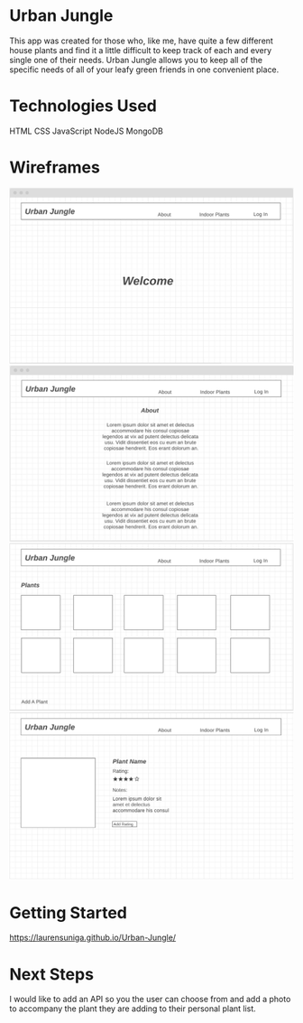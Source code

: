 # Urban Jungle
This app was created for those who, like me, have quite a few different house plants and find it a little difficult to keep track of each and every single one of their needs. Urban Jungle allows you to keep all of the specific needs of all of your leafy green friends in one convenient place.


# Technologies Used
HTML
CSS
JavaScript
NodeJS
MongoDB


# Wireframes
![](public/images/Urban%20Jungle%20wireframe%20homepage.png)
![](public/images/Urban%20Jungle%20wirefram%20about%20page.png)
![](public/images/Urban%20Jungle%20wireframe%20Plant%20page.png)
![](public/images/Urban%20Jungle%20wireframe%20info%20page.png)

# Getting Started
https://laurensuniga.github.io/Urban-Jungle/



# Next Steps
I would like to add an API so you the user can choose from and add a photo to accompany the plant they are adding to their personal plant list.
